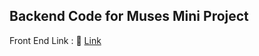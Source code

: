 ## Backend Code for Muses Mini Project

Front End Link : :link: [Link](https://github.com/kanitmann/Muses-Mini-frontend)